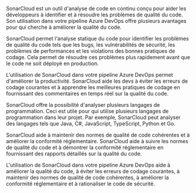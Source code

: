 SonarCloud est un outil d'analyse de code en continu conçu pour aider les développeurs à identifier et à résoudre les problèmes de qualité du code. Son utilisation dans votre pipeline Azure DevOps offre plusieurs avantages pour qui cherche à améliorer la qualité du code.

SonarCloud permet l'analyse statique du code pour identifier les problèmes de qualité du code tels que les bugs, les vulnérabilités de sécurité, les problèmes de performances et les violations des bonnes pratiques de codage. Cela permet de résoudre ces problèmes plus rapidement avant que le code ne soit déployé en production.

L'utilisation de SonarCloud dans votre pipeline Azure DevOps permet d'améliorer la productivité. SonarCloud aide les devs à éviter les erreurs de codage courantes et à apprendre les meilleures pratiques de codage en fournissant des commentaires en temps réel sur la qualité du code.

SonarCloud offre la possibilité d'analyser plusieurs langages de programmation. Ceci est utile pour qui utilise plusieurs langages de programmation dans leur projet. Par exemple, SonarCloud peut analyser des langages tels que Java, C#, JavaScript, TypeScript, Python et Go.

SonarCloud aide à maintenir des normes de qualité de code cohérentes et à améliorer la conformité réglementaire. SonarCloud aide à suivre les normes de qualité du code et à démontrer la conformité réglementaire en fournissant des rapports détaillés sur la qualité du code. 

L'utilisation de SonarCloud dans votre pipeline Azure DevOps aide à améliorer la qualité du code, à éviter les erreurs de codage courantes, à maintenir des normes de qualité de code cohérentes, à améliorer la conformité réglementaire et à rationaliser le code de sécurité.